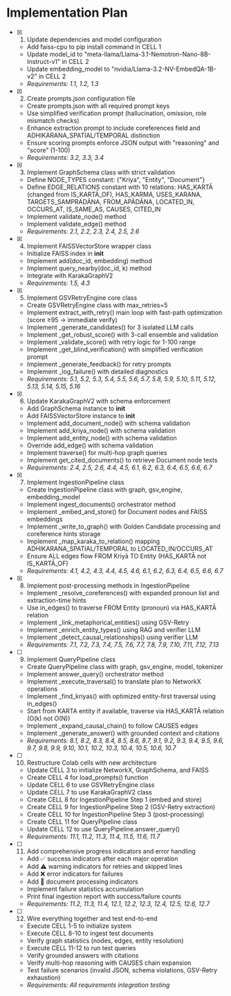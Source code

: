 # Implementation Plan

- [x] 1. Update dependencies and model configuration
  - Add faiss-cpu to pip install command in CELL 1
  - Update model_id to "meta-llama/Llama-3.1-Nemotron-Nano-8B-Instruct-v1" in CELL 2
  - Update embedding_model to "nvidia/Llama-3.2-NV-EmbedQA-1B-v2" in CELL 2
  - _Requirements: 1.1, 1.2, 1.3_

- [x] 2. Create prompts.json configuration file
  - Create prompts.json with all required prompt keys
  - Use simplified verification prompt (hallucination, omission, role mismatch checks)
  - Enhance extraction prompt to include coreferences field and ADHIKARANA_SPATIAL/TEMPORAL distinction
  - Ensure scoring prompts enforce JSON output with "reasoning" and "score" (1-100)
  - _Requirements: 3.2, 3.3, 3.4_

- [x] 3. Implement GraphSchema class with strict validation
  - Define NODE_TYPES constant: {"Kriya", "Entity", "Document"}
  - Define EDGE_RELATIONS constant with 10 relations: HAS_KARTĀ (changed from IS_KARTĀ_OF), HAS_KARMA, USES_KARANA, TARGETS_SAMPRADĀNA, FROM_APĀDĀNA, LOCATED_IN, OCCURS_AT, IS_SAME_AS, CAUSES, CITED_IN
  - Implement validate_node() method
  - Implement validate_edge() method
  - _Requirements: 2.1, 2.2, 2.3, 2.4, 2.5, 2.6_

- [x] 4. Implement FAISSVectorStore wrapper class
  - Initialize FAISS index in __init__
  - Implement add(doc_id, embedding) method
  - Implement query_nearby(doc_id, k) method
  - Integrate with KarakaGraphV2
  - _Requirements: 1.5, 4.3_

- [x] 5. Implement GSVRetryEngine core class
  - Create GSVRetryEngine class with max_retries=5
  - Implement extract_with_retry() main loop with fast-path optimization (score ≥95 → immediate verify)
  - Implement _generate_candidates() for 3 isolated LLM calls
  - Implement _get_robust_score() with 3-call ensemble and validation
  - Implement _validate_score() with retry logic for 1-100 range
  - Implement _get_blind_verification() with simplified verification prompt
  - Implement _generate_feedback() for retry prompts
  - Implement _log_failure() with detailed diagnostics
  - _Requirements: 5.1, 5.2, 5.3, 5.4, 5.5, 5.6, 5.7, 5.8, 5.9, 5.10, 5.11, 5.12, 5.13, 5.14, 5.15, 5.16_

- [x] 6. Update KarakaGraphV2 with schema enforcement
  - Add GraphSchema instance to __init__
  - Add FAISSVectorStore instance to __init__
  - Implement add_document_node() with schema validation
  - Implement add_kriya_node() with schema validation
  - Implement add_entity_node() with schema validation
  - Override add_edge() with schema validation
  - Implement traverse() for multi-hop graph queries
  - Implement get_cited_documents() to retrieve Document node texts
  - _Requirements: 2.4, 2.5, 2.6, 4.4, 4.5, 6.1, 6.2, 6.3, 6.4, 6.5, 6.6, 6.7_

- [x] 7. Implement IngestionPipeline class
  - Create IngestionPipeline class with graph, gsv_engine, embedding_model
  - Implement ingest_documents() orchestrator method
  - Implement _embed_and_store() for Document nodes and FAISS embeddings
  - Implement _write_to_graph() with Golden Candidate processing and coreference hints storage
  - Implement _map_karaka_to_relation() mapping ADHIKARANA_SPATIAL/TEMPORAL to LOCATED_IN/OCCURS_AT
  - Ensure ALL edges flow FROM Kriyā TO Entity (HAS_KARTĀ not IS_KARTĀ_OF)
  - _Requirements: 4.1, 4.2, 4.3, 4.4, 4.5, 4.6, 6.1, 6.2, 6.3, 6.4, 6.5, 6.6, 6.7_

- [x] 8. Implement post-processing methods in IngestionPipeline
  - Implement _resolve_coreferences() with expanded pronoun list and extraction-time hints
  - Use in_edges() to traverse FROM Entity (pronoun) via HAS_KARTĀ relation
  - Implement _link_metaphorical_entities() using GSV-Retry
  - Implement _enrich_entity_types() using RAG and verifier LLM
  - Implement _detect_causal_relationships() using verifier LLM
  - _Requirements: 7.1, 7.2, 7.3, 7.4, 7.5, 7.6, 7.7, 7.8, 7.9, 7.10, 7.11, 7.12, 7.13_

- [ ] 9. Implement QueryPipeline class
  - Create QueryPipeline class with graph, gsv_engine, model, tokenizer
  - Implement answer_query() orchestrator method
  - Implement _execute_traversal() to translate plan to NetworkX operations
  - Implement _find_kriyas() with optimized entity-first traversal using in_edges()
  - Start from KARTA entity if available, traverse via HAS_KARTĀ relation (O(k) not O(N))
  - Implement _expand_causal_chain() to follow CAUSES edges
  - Implement _generate_answer() with grounded context and citations
  - _Requirements: 8.1, 8.2, 8.3, 8.4, 8.5, 8.6, 8.7, 9.1, 9.2, 9.3, 9.4, 9.5, 9.6, 9.7, 9.8, 9.9, 9.10, 10.1, 10.2, 10.3, 10.4, 10.5, 10.6, 10.7_

- [ ] 10. Restructure Colab cells with new architecture
  - Update CELL 3 to initialize NetworkX, GraphSchema, and FAISS
  - Create CELL 4 for load_prompts() function
  - Update CELL 6 to use GSVRetryEngine class
  - Update CELL 7 to use KarakaGraphV2 class
  - Create CELL 8 for IngestionPipeline Step 1 (embed and store)
  - Create CELL 9 for IngestionPipeline Step 2 (GSV-Retry extraction)
  - Create CELL 10 for IngestionPipeline Step 3 (post-processing)
  - Create CELL 11 for QueryPipeline class
  - Update CELL 12 to use QueryPipeline.answer_query()
  - _Requirements: 11.1, 11.2, 11.3, 11.4, 11.5, 11.6, 11.7_

- [ ] 11. Add comprehensive progress indicators and error handling
  - Add ✅ success indicators after each major operation
  - Add ⚠️ warning indicators for retries and skipped lines
  - Add ❌ error indicators for failures
  - Add 📄 document processing indicators
  - Implement failure statistics accumulation
  - Print final ingestion report with success/failure counts
  - _Requirements: 11.2, 11.3, 11.4, 12.1, 12.2, 12.3, 12.4, 12.5, 12.6, 12.7_

- [ ] 12. Wire everything together and test end-to-end
  - Execute CELL 1-5 to initialize system
  - Execute CELL 8-10 to ingest test documents
  - Verify graph statistics (nodes, edges, entity resolution)
  - Execute CELL 11-12 to run test queries
  - Verify grounded answers with citations
  - Verify multi-hop reasoning with CAUSES chain expansion
  - Test failure scenarios (invalid JSON, schema violations, GSV-Retry exhaustion)
  - _Requirements: All requirements integration testing_
